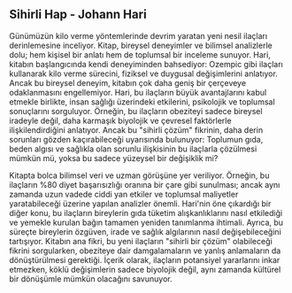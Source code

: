 ## Sihirli Hap - Johann Hari

Günümüzün kilo verme yöntemlerinde devrim yaratan yeni nesil ilaçları derinlemesine inceliyor. Kitap, bireysel deneyimler ve bilimsel analizlerle dolu; hem kişisel bir anlatı hem de toplumsal bir inceleme sunuyor. Hari, kitabın başlangıcında kendi deneyiminden bahsediyor: Ozempic gibi ilaçları kullanarak kilo verme sürecini, fiziksel ve duygusal değişimlerini anlatıyor. Ancak bu bireysel deneyim, kitabın çok daha geniş bir çerçeveye odaklanmasını engellemiyor. Hari, bu ilaçların büyük avantajlarını kabul etmekle birlikte, insan sağlığı üzerindeki etkilerini, psikolojik ve toplumsal sonuçlarını sorguluyor. Örneğin, bu ilaçların obeziteyi sadece bireysel iradeyle değil, daha karmaşık biyolojik ve çevresel faktörlerle ilişkilendirdiğini anlatıyor. Ancak bu "sihirli çözüm" fikrinin, daha derin sorunları gözden kaçırabileceği uyarısında bulunuyor: Toplumun gıda, beden algısı ve sağlıkla olan sorunlu ilişkisinin bu ilaçlarla çözülmesi mümkün mü, yoksa bu sadece yüzeysel bir değişiklik mi?

Kitapta bolca bilimsel veri ve uzman görüşüne yer veriliyor. Örneğin, bu ilaçların %80 diyet başarısızlığı oranına bir çare gibi sunulması; ancak aynı zamanda uzun vadede ciddi yan etkiler ve toplumsal maliyetler yaratabileceği üzerine yapılan analizler önemli. Hari'nin öne çıkardığı bir diğer konu, bu ilaçların bireylerin gıda tüketim alışkanlıklarını nasıl etkilediği ve yemekle kurulan bağın tamamen yeniden tanımlanma ihtimali. Ayrıca, bu süreçte bireylerin özgüven, irade ve sağlık algılarının nasıl değişebileceğini tartışıyor. Kitabın ana fikri, bu yeni ilaçların "sihirli bir çözüm" olabileceği fikrini sorgularken, obeziteye dair damgalamaların ve yanlış anlamaların da dönüştürülmesi gerektiği. İçerik olarak, ilaçların potansiyel yararlarını inkar etmezken, köklü değişimlerin sadece biyolojik değil, aynı zamanda kültürel bir dönüşümle mümkün olacağını savunuyor.